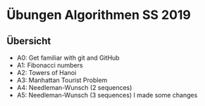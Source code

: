 # Übungen Algorithmen SS 2019

## Übersicht

* A0: Get familiar with git and GitHub
* A1: Fibonacci numbers
* A2: Towers of Hanoi
* A3: Manhattan Tourist Problem
* A4: Needleman-Wunsch (2 sequences)
* A5: Needleman-Wunsch (3 sequences)
I made some changes

